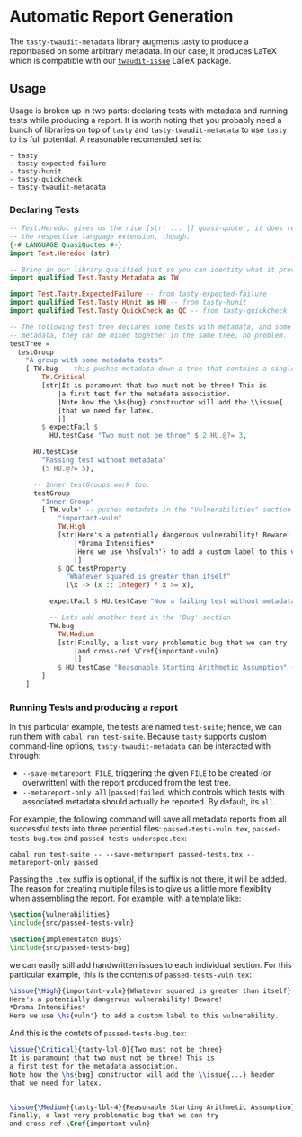 # Automatic Report Generation

The `tasty-twaudit-metadata` library
augments tasty to produce a reportbased on some arbitrary metadata. In our case,
it produces LaTeX which is compatible with our [`twaudit-issue`](https://github.com/tweag/audit-docs/blob/master/tex/latex/twaudit-issue.sty) LaTeX package.

## Usage

Usage is broken up in two parts: declaring tests with metadata and running tests
while producing a report. It is worth noting that you probably need a bunch
of libraries on top of `tasty` and `tasty-twaudit-metadata` to use `tasty` to its
full potential. A reasonable recomended set is:

```
- tasty
- tasty-expected-failure
- tasty-hunit
- tasty-quickcheck
- tasty-twaudit-metadata
```

### Declaring Tests

```haskell
-- Text.Heredoc gives us the nice [str| ... |] quasi-quoter, it does require
-- the respective language extension, though.
{-# LANGUAGE QuasiQuotes #-}
import Text.Heredoc (str)

-- Bring in our library qualified just so you can identity what it provides.
import qualified Test.Tasty.Metadata as TW

import Test.Tasty.ExpectedFailure -- from tasty-expected-failure
import qualified Test.Tasty.HUnit as HU -- from tasty-hunit
import qualified Test.Tasty.QuickCheck as QC -- from tasty-quickcheck

-- The following test tree declares some tests with metadata, and some tests without
-- metadata, they can be mixed together in the same tree, no problem.
testTree =
  testGroup
    "A group with some metadata tests"
    [ TW.bug -- this pushes metadata down a tree that contains a single testcase
        TW.Critical
        [str|It is paramount that two must not be three! This is
            |a first test for the metadata association.
            |Note how the \hs{bug} constructor will add the \\issue{...} header
            |that we need for latex.
            |]
        $ expectFail $
          HU.testCase "Two must not be three" $ 2 HU.@?= 3,

      HU.testCase
        "Passing test without metadata"
        (5 HU.@?= 5),

      -- Inner testGroups work too.
      testGroup
        "Inner Group"
        [ TW.vuln' -- pushes metadata in the "Vulnerabilities" section
            "important-vuln"
            TW.High
            [str|Here's a potentially dangerous vulnerability! Beware!
                |*Drama Intensifies*
                |Here we use \hs{vuln'} to add a custom label to this vulnerability.
                |]
            $ QC.testProperty
              "Whatever squared is greater than itself"
              (\x -> (x :: Integer) * x >= x),

          expectFail $ HU.testCase "Now a failing test without metadata" undefined,

          -- Lets add another test in the 'Bug' section
          TW.bug
            TW.Medium
            [str|Finally, a last very problematic bug that we can try
                |and cross-ref \Cref{important-vuln}
                |]
            $ HU.testCase "Reasonable Starting Arithmetic Assumption" (1 HU.@?= 1)
        ]
    ]

```

### Running Tests and producing a report

In this particular example, the tests are named `test-suite`; hence, we can run
them with `cabal run test-suite`. Because `tasty` supports custom command-line options,
`tasty-twaudit-metadata` can be interacted with through:

- `--save-metareport FILE`, triggering the given `FILE` to be created (or overwritten) with
  the report produced from the test tree.
- `--metareport-only all|passed|failed`, which controls which tests with associated metadata
  should actually be reported. By default, its `all`.

For example, the following command will save all metadata reports from all successful tests
into three potential files: `passed-tests-vuln.tex`, `passed-tests-bug.tex` and
`passed-tests-underspec.tex`:

```
cabal run test-suite -- --save-metareport passed-tests.tex --metareport-only passed
```

Passing the `.tex` suffix is optional, if the suffix is not there, it will be added.
The reason for creating multiple files is to give us a little more flexiblity when
assembling the report. For example, with a template like:
```latex
\section{Vulnerabilities}
\include{src/passed-tests-vuln}

\section{Implementaton Bugs}
\include{src/passed-tests-bug}
```

we can easily still add handwritten issues to each individual section.
For this particular example, this is the contents of `passed-tests-vuln.tex`:

```latex
\issue{\High}{important-vuln}{Whatever squared is greater than itself}
Here's a potentially dangerous vulnerability! Beware!
*Drama Intensifies*
Here we use \hs{vuln'} to add a custom label to this vulnerability.
```

And this is the contets of `passed-tests-bug.tex`:

```latex
\issue{\Critical}{tasty-lbl-0}{Two must not be three}
It is paramount that two must not be three! This is
a first test for the metadata association.
Note how the \hs{bug} constructor will add the \\issue{...} header
that we need for latex.


\issue{\Medium}{tasty-lbl-4}{Reasonable Starting Arithmetic Assumption}
Finally, a last very problematic bug that we can try
and cross-ref \Cref{important-vuln}
```
